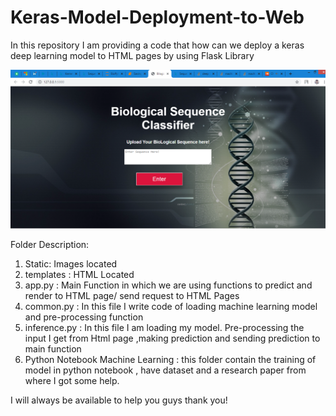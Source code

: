 # Keras-Model-Deployment-to-Web
In this repository I am providing a code that how can we deploy a keras deep learning model to HTML pages by using Flask Library

![Index Page](https://github.com/SohaibAnwaar/Keras-Model-Deployment-to-Web/blob/master/screenshots/index.PNG)

Folder Description:
1.	Static: Images located
2.	templates : HTML Located
3.	app.py : Main Function in which we are using functions to predict and render to HTML page/ send request to HTML Pages
4.	common.py : In this file I write code of loading machine learning model and pre-processing function
5.	inference.py : In this file I am loading my model. Pre-processing the input I get from Html page ,making prediction and sending prediction to main function
6.	Python Notebook Machine Learning : this folder contain the training of model in python notebook , have dataset and a research paper from where I got some help.

I will always be available to help  you guys thank you!


